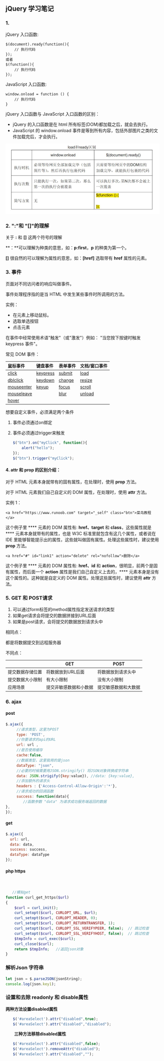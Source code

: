 ## jQuery 学习笔记

### 1.

jQuery 入口函数:

```
$(document).ready(function(){
    // 执行代码
});
或者
$(function(){
    // 执行代码
});
```

JavaScript 入口函数:

```
window.onload = function () {
    // 执行代码
}
```

jQuery 入口函数与 JavaScript 入口函数的区别：

-  jQuery 的入口函数是在 html 所有标签(DOM)都加载之后，就会去执行。
-  JavaScript 的 window.onload 事件是等到所有内容，包括外部图片之类的文件加载完后，才会执行。



![img](%E5%AD%A6%E4%B9%A0%E7%AC%94%E8%AE%B0.assets/20171231003829544.jpeg)



### 2. ":"和 "[]"的理解

关于 **:** 和 **[]** 这两个符号的理解

**：**可以理解为种类的意思，如：**p:first**，**p** 的种类为第一个。

**[]** 很自然的可以理解为属性的意思，如：**[href]** 选取带有 **href** 属性的元素。





### 3. 事件

页面对不同访问者的响应叫做事件。

事件处理程序指的是当 HTML 中发生某些事件时所调用的方法。

实例：

- 在元素上移动鼠标。
- 选取单选按钮
- 点击元素

在事件中经常使用术语"触发"（或"激发"）例如： "当您按下按键时触发 keypress 事件"。

常见 DOM 事件：

| 鼠标事件                                                     | 键盘事件                                                     | 表单事件                                                  | 文档/窗口事件                                             |
| :----------------------------------------------------------- | :----------------------------------------------------------- | :-------------------------------------------------------- | :-------------------------------------------------------- |
| [click](https://www.runoob.com/jquery/event-click.html)      | [keypress](https://www.runoob.com/jquery/event-keypress.html) | [submit](https://www.runoob.com/jquery/event-submit.html) | [load](https://www.runoob.com/jquery/event-load.html)     |
| [dblclick](https://www.runoob.com/jquery/event-dblclick.html) | [keydown](https://www.runoob.com/jquery/event-keydown.html)  | [change](https://www.runoob.com/jquery/event-change.html) | [resize](https://www.runoob.com/jquery/event-resize.html) |
| [mouseenter](https://www.runoob.com/jquery/event-mouseenter.html) | [keyup](https://www.runoob.com/jquery/event-keyup.html)      | [focus](https://www.runoob.com/jquery/event-focus.html)   | [scroll](https://www.runoob.com/jquery/event-scroll.html) |
| [mouseleave](https://www.runoob.com/jquery/event-mouseleave.html) |                                                              | [blur](https://www.runoob.com/jquery/event-blur.html)     | [unload](https://www.runoob.com/jquery/event-unload.html) |
| [hover](https://www.runoob.com/jquery/event-hover.html)      |                                                              |                                                           |                                                           |

想要自定义事件，必须满足两个条件

1. 事件必须通过on绑定

2. 事件必须通过trigger来触发

   ```javascript
   $("btn").on("myClick", function(){
       alert("hello");
   });
   $("btn").trigger("myClick");
   ```

   

#### 4. **attr** 和 **prop** 的区别介绍：

对于 HTML 元素本身就带有的固有属性，在处理时，使用 **prop** 方法。

对于 HTML 元素我们自己自定义的 DOM 属性，在处理时，使用 **attr** 方法。

实例 1：

```
<a href="https://www.runoob.com" target="_self" class="btn">菜鸟教程</a>
```

这个例子里 **** 元素的 DOM 属性有: **href、target** 和 **class**，这些属性就是 **** 元素本身就带有的属性，也是 W3C 标准里就包含有这几个属性，或者说在 IDE 里能够智能提示出的属性，这些就叫做固有属性。处理这些属性时，建议使用 **prop** 方法。

```
<a href="#" id="link1" action="delete" rel="nofollow">删除</a>
```

这个例子里 **** 元素的 DOM 属性有: **href、id** 和 **action**，很明显，前两个是固有属性，而后面一个 **action** 属性是我们自己自定义上去的，**** 元素本身是没有这个属性的。这种就是自定义的 DOM 属性。处理这些属性时，建议使用 **attr** 方法。



### 5. GET 和 POST请求

1. 可以通过form标签的method属性指定发送请求的类型
2. 如果get请求会将提交的数据拼接到URL后面
3. 如果是post请求，会将提交的数据放到请求头中

相同点：

都是将数据提交到远程服务器

不同点：

|                  | GET                    | POST                 |
| ---------------- | ---------------------- | -------------------- |
| 提交数据存储位置 | 将数据放到URL后面      | 将数据放到请求头中   |
| 提交数据大小限制 | 有大小限制             | 没有大小限制         |
| 应用场景         | 提交非敏感数据和小数据 | 提交敏感数据和大数据 |



### 6. ajax



#### post

```js
$.ajax({
     //请求类型，这里为POST
     type: 'POST',
     //你要请求的api的URL
     url: url ,
     //是否使用缓存
     cache:false,
     //数据类型，这里我用的是json
     dataType: "json", 
     //必要的时候需要用JSON.stringify() 将JSON对象转换成字符串
     data: JSON.strigify({key:value}), //data: {key:value}, 
     //添加额外的请求头
     headers : {'Access-Control-Allow-Origin':'*'},
     //请求成功的回调函数
     success: function(data){
        //函数参数 "data" 为请求成功服务端返回的数据
},
});
```



#### get

```javascript
$.ajax({
  url: url,
  data: data,
  success: success,
  dataType: dataType
});
```



#### php https

```php


   //模拟get
function curl_get_https($url)
{
    $curl = curl_init();
    curl_setopt($curl, CURLOPT_URL, $url);
    curl_setopt($curl, CURLOPT_HEADER, 0);
    curl_setopt($curl, CURLOPT_RETURNTRANSFER, 1);
    curl_setopt($curl, CURLOPT_SSL_VERIFYPEER, false);  // 跳过检查
    curl_setopt($curl, CURLOPT_SSL_VERIFYHOST, false);  // 跳过检查
    $tmpInfo = curl_exec($curl);
    curl_close($curl);
    return $tmpInfo;   //返回json对象
}
```



### 解析Json 字符串



```js
let json = $.parseJSON(jsonString);
console.log(json.key1);
```



### 设置和去除 readonly 和 disable属性

**两种方法设置disabled属性**

```js
　　$('#areaSelect').attr("disabled",true);
　　$('#areaSelect').attr("disabled","disabled");
```

　　**三种方法移除disabled属性**

```js
　　$('#areaSelect').attr("disabled",false);
　　$('#areaSelect').removeAttr("disabled");
　　$('#areaSelect').attr("disabled","");
```

